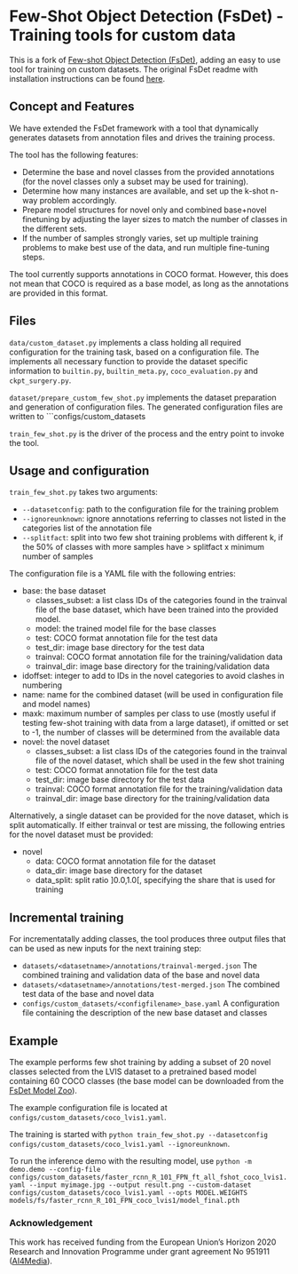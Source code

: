 # Few-Shot Object Detection (FsDet) - Training tools for custom data

This is a fork of [Few-shot Object Detection (FsDet)](https://github.com/ucbdrive/few-shot-object-detection), adding an easy to use tool for training on custom datasets. The original FsDet readme with installation instructions can be found [here](README_fsdet.md).

## Concept and Features

We have extended the FsDet framework with a tool that dynamically generates datasets from annotation files and drives the training process. 

The tool has the following features:

- Determine the base and novel classes from the provided annotations (for the novel classes only a subset may be used for training).
- Determine how many instances are available, and set up the k-shot n-way problem accordingly.
- Prepare model structures for novel only and combined base+novel finetuning by adjusting the layer sizes to match the number of classes in the different sets. 
- If the number of samples strongly varies, set up multiple training problems to make best use of the data, and run multiple fine-tuning steps.

The tool currently supports annotations in COCO format. However, this does not mean that COCO is required as a base model, as long as the annotations are provided in this format. 

## Files

```data/custom_dataset.py``` implements a class holding all required configuration for the training task, based on a configuration file. The implements all necessary function to provide the dataset specific information to ```builtin.py```, ```builtin_meta.py```, ```coco_evaluation.py``` and ```ckpt_surgery.py```.

```dataset/prepare_custom_few_shot.py``` implements the dataset preparation and generation of configuration files. The generated configuration files are written to ```configs/custom_datasets

```train_few_shot.py``` is the driver of the process and the entry point to invoke the tool.

## Usage and configuration

```train_few_shot.py``` takes two arguments:
- ```--datasetconfig```: path to the configuration file for the training problem
- ```--ignoreunknown```: ignore annotations referring to classes not listed in the categories list of the annotation file
- ```--splitfact```: split into two few shot training problems with different k, if the 50% of classes with more samples have > splitfact x minimum number of samples

The configuration file is a YAML file with the following entries:
- base: the base dataset
    - classes_subset: a list class IDs of the categories found in the trainval file of the base dataset, which have been trained into the provided model.
    - model: the trained model file for the base classes
    - test: COCO format annotation file for the test data
    - test_dir: image base directory for the test data
    - trainval:  COCO format annotation file for the training/validation data
    - trainval_dir: image base directory for the training/validation data
- idoffset: integer to add to IDs in the novel categories to avoid clashes in numbering
- name: name for the combined dataset (will be used in configuration file and model names)
- maxk: maximum number of samples per class to use (mostly useful if testing few-shot training with data from a large dataset), if omitted or set to -1, the number of classes will be determined from the available data
- novel: the novel dataset
    - classes_subset: a list class IDs of the categories found in the trainval file of the novel dataset, which shall be used in the few shot training
    - test: COCO format annotation file for the test data
    - test_dir: image base directory for the test data
    - trainval:  COCO format annotation file for the training/validation data
    - trainval_dir: image base directory for the training/validation data

Alternatively, a single dataset can be provided for the nove dataset, which is split automatically. If either trainval or test are missing, the following entries for the novel dataset must be provided:
- novel
    - data: COCO format annotation file for the dataset
    - data_dir: image base directory for the dataset
    - data_split: split ratio \]0.0,1.0\[, specifying the share that is used for training

## Incremental training

For incrementatally adding classes, the tool produces three output files that can be used as new inputs for the next training step:

- ```datasets/<datasetname>/annotations/trainval-merged.json``` The combined training and validation data of the base and novel data
- ```datasets/<datasetname>/annotations/test-merged.json``` The combined test data of the base and novel data
- ```configs/custom_datasets/<configfilename>_base.yaml``` A configuration file containing the description of the new base dataset and classes

## Example

The example performs few shot training by adding a subset of 20 novel classes selected from the LVIS dataset to a pretrained based model containing 60 COCO classes (the base model can be downloaded from the [FsDet Model Zoo](https://github.com/ucbdrive/few-shot-object-detection/blob/master/docs/MODEL_ZOO.md)).

The example configuration file is located at ```configs/custom_datasets/coco_lvis1.yaml```.

The training is started with ```python train_few_shot.py --datasetconfig configs/custom_datasets/coco_lvis1.yaml --ignoreunknown```.

To run the inference demo with the resulting model, use ```python -m demo.demo --config-file configs/custom_datasets/faster_rcnn_R_101_FPN_ft_all_fshot_coco_lvis1.yaml --input myimage.jpg --output result.png --custom-dataset configs/custom_datasets/coco_lvis1.yaml --opts MODEL.WEIGHTS models/fs/faster_rcnn_R_101_FPN_coco_lvis1/model_final.pth```

### Acknowledgement

This work has received funding from the European Union’s Horizon 2020 Research and Innovation Programme under grant agreement No 951911 ([AI4Media](https://www.ai4media.eu/)).
